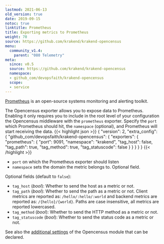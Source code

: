 ```yaml
---
lastmod: 2021-06-13
old_version: true
date: 2019-09-15
notoc: true
linktitle: Prometheus
title: Exporting metrics to Prometheus
weight: 70
source: https://github.com/krakend/krakend-opencensus
menu:
  community_v1.4:
    parent: "080 Telemetry"
meta:
  since: v0.5
  source: https://github.com/krakend/krakend-opencensus
  namespace:
  - github_com/devopsfaith/krakend-opencensus
  scope:
  - service
---
```

[Prometheus](https://prometheus.io/) is an open-source systems monitoring and alerting toolkit.

The Opencensus exporter allows you to expose data to Prometheus. Enabling it only requires you to include in the root level of your configuration the Opencensus middleware with the `prometheus` exporter. Specify the `port` which Prometheus should hit, the `namespace` (optional), and Prometheus will start receiving the data.
{{< highlight json >}}
{
  "version": 2,
  "extra_config": {
    "github_com/devopsfaith/krakend-opencensus": {
        "exporters": {
          "prometheus": {
              "port": 9091,
              "namespace": "krakend",
              "tag_host": false,
              "tag_path": true,
              "tag_method": true,
              "tag_statuscode": false
          }
      }
    }
  }
}
{{< /highlight >}}

- `port` on which the Prometheus exporter should listen
- `namespace` sets the domain the metric belongs to. Optional field.

Optional fields (default to `false`):

- `tag_host` (*bool*): Whether to send the host as a metric or not.
- `tag_path` (*bool*): Whether to send the path as a metric or not. Client metrics are reported as: `/hello/:hello/:world` and backend metrics are reported as: `/{hello}/{world}`. Paths are case insensitive, all metrics are reported lowercased.
- `tag_method` (*bool*): Whether to send the HTTP method as a metric or not.
- `tag_statuscode` (*bool*): Whether to send the status code as a metric or not.

See also the [additional settings](/docs/v1.4/telemetry/opencensus/) of the Opencensus module that can be declared.
